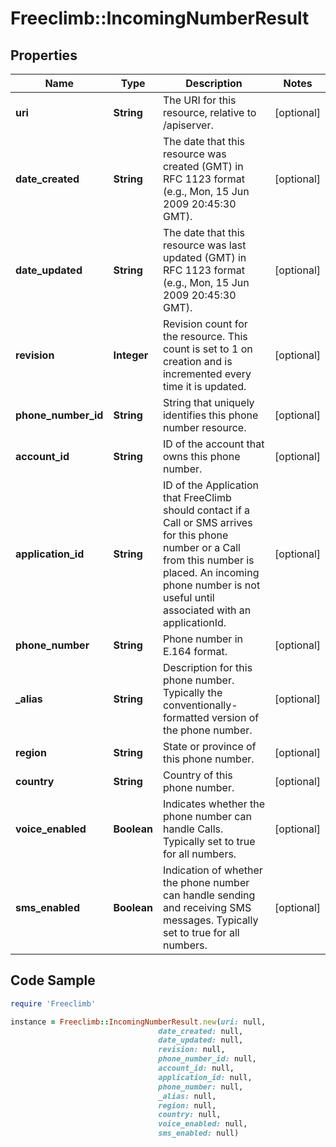 # Freeclimb::IncomingNumberResult

## Properties

Name | Type | Description | Notes
------------ | ------------- | ------------- | -------------
**uri** | **String** | The URI for this resource, relative to /apiserver. | [optional] 
**date_created** | **String** | The date that this resource was created (GMT) in RFC 1123 format (e.g., Mon, 15 Jun 2009 20:45:30 GMT). | [optional] 
**date_updated** | **String** | The date that this resource was last updated (GMT) in RFC 1123 format (e.g., Mon, 15 Jun 2009 20:45:30 GMT). | [optional] 
**revision** | **Integer** | Revision count for the resource. This count is set to 1 on creation and is incremented every time it is updated. | [optional] 
**phone_number_id** | **String** | String that uniquely identifies this phone number resource. | [optional] 
**account_id** | **String** | ID of the account that owns this phone number. | [optional] 
**application_id** | **String** | ID of the Application that FreeClimb should contact if a Call or SMS arrives for this phone number or a Call from this number is placed. An incoming phone number is not useful until associated with an applicationId. | [optional] 
**phone_number** | **String** | Phone number in E.164 format. | [optional] 
**_alias** | **String** | Description for this phone number. Typically the conventionally-formatted version of the phone number. | [optional] 
**region** | **String** | State or province of this phone number. | [optional] 
**country** | **String** | Country of this phone number. | [optional] 
**voice_enabled** | **Boolean** | Indicates whether the phone number can handle Calls. Typically set to true for all numbers. | [optional] 
**sms_enabled** | **Boolean** | Indication of whether the phone number can handle sending and receiving SMS messages. Typically set to true for all numbers. | [optional] 

## Code Sample

```ruby
require 'Freeclimb'

instance = Freeclimb::IncomingNumberResult.new(uri: null,
                                 date_created: null,
                                 date_updated: null,
                                 revision: null,
                                 phone_number_id: null,
                                 account_id: null,
                                 application_id: null,
                                 phone_number: null,
                                 _alias: null,
                                 region: null,
                                 country: null,
                                 voice_enabled: null,
                                 sms_enabled: null)
```


